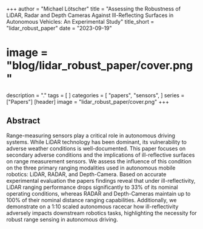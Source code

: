 +++
author = "Michael Lötscher"
title = "Assessing the Robustness of LiDAR, Radar and Depth Cameras Against Ill-Reflecting Surfaces in Autonomous Vehicles: An Experimental Study"
title_short = "lidar_robust_paper"
date = "2023-09-19"
# image = "blog/lidar_robust_paper/cover.png"
description = "."
tags = [
]
categories = [
    "papers",
    "sensors",
]
series = ["Papers"]
[header]
image = "lidar_robust_paper/cover.png"
+++

## Abstract

Range-measuring sensors play a critical role in autonomous driving systems. While LiDAR technology has been dominant, its vulnerability to adverse weather conditions is well-documented. This paper focuses on secondary adverse conditions and the implications of ill-reflective surfaces on range measurement sensors. We assess the influence of this condition on the three primary ranging modalities used in autonomous mobile robotics: LiDAR, RADAR, and Depth-Camera. Based on accurate experimental evaluation the papers findings reveal that under ill-reflectivity, LiDAR ranging performance drops significantly to 33% of its nominal operating conditions, whereas RADAR and Depth-Cameras maintain up to 100% of their nominal distance ranging capabilities. Additionally, we demonstrate on a 1:10 scaled autonomous racecar how ill-reflectivity adversely impacts downstream robotics tasks, highlighting the necessity for robust range sensing in autonomous driving.
